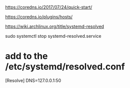 https://coredns.io/2017/07/24/quick-start/

https://coredns.io/plugins/hosts/


https://wiki.archlinux.org/title/systemd-resolved

sudo systemctl stop systemd-resolved.service

# add to the /etc/systemd/resolved.conf
[Resolve]
DNS=127.0.0.1:50

